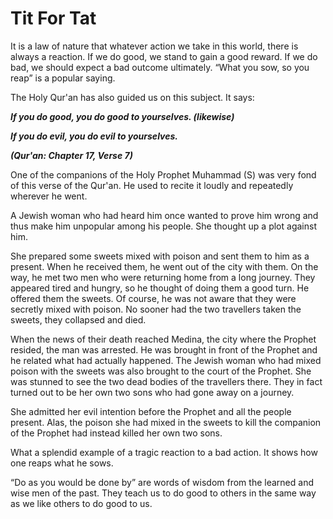 Tit For Tat
===========

It is a law of nature that whatever action we take in this world, there
is always a reaction. If we do good, we stand to gain a good reward. If
we do bad, we should expect a bad outcome ultimately. “What you sow, so
you reap” is a popular saying.

The Holy Qur'an has also guided us on this subject. It says:

***If you do good, you do good to yourselves. (likewise)***

***If you do evil, you do evil to yourselves.***

***(Qur'an: Chapter 17, Verse 7)***

One of the companions of the Holy Prophet Muhammad (S) was very fond of
this verse of the Qur'an. He used to recite it loudly and repeatedly
wherever he went.

A Jewish woman who had heard him once wanted to prove him wrong and thus
make him unpopular among his people. She thought up a plot against him.

She prepared some sweets mixed with poison and sent them to him as a
present. When he received them, he went out of the city with them. On
the way, he met two men who were returning home from a long journey.
They appeared tired and hungry, so he thought of doing them a good turn.
He offered them the sweets. Of course, he was not aware that they were
secretly mixed with poison. No sooner had the two travellers taken the
sweets, they collapsed and died.

When the news of their death reached Medina, the city where the Prophet
resided, the man was arrested. He was brought in front of the Prophet
and he related what had actually happened. The Jewish woman who had
mixed poison with the sweets was also brought to the court of the
Prophet. She was stunned to see the two dead bodies of the travellers
there. They in fact turned out to be her own two sons who had gone away
on a journey.

She admitted her evil intention before the Prophet and all the people
present. Alas, the poison she had mixed in the sweets to kill the
companion of the Prophet had instead killed her own two sons.

What a splendid example of a tragic reaction to a bad action. It shows
how one reaps what he sows.

“Do as you would be done by” are words of wisdom from the learned and
wise men of the past. They teach us to do good to others in the same way
as we like others to do good to us.



